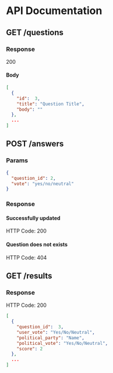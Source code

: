 # API Documentation

## GET /questions
 
### Response
200
#### Body
```json
[
  {
    "id":  3,
    "title": "Question Title", 
    "body": ""
  },
  ...
]
```

## POST /answers
### Params
```json
{
  "question_id": 2, 
  "vote": "yes/no/neutral"
}
```
### Response
#### Successfully updated
HTTP Code: 200
#### Question does not exists
HTTP Code: 404


## GET /results
### Response
HTTP Code: 200
```json
[ 
  {
    "question_id":  3,
    "user_vote": "Yes/No/Neutral", 
    "political_party": "Name",
    "political_vote": "Yes/No/Neutral",
    "score": 2
  },
  ... 
]
```




